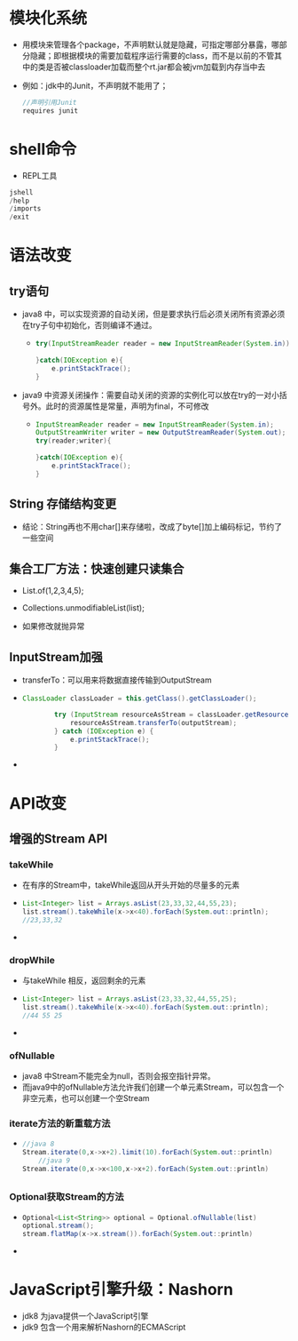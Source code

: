 # 模块化系统

- 用模块来管理各个package，不声明默认就是隐藏，可指定哪部分暴露，哪部分隐藏；即根据模块的需要加载程序运行需要的class，而不是以前的不管其中的类是否被classloader加载而整个rt.jar都会被jvm加载到内存当中去

- 例如：jdk中的Junit，不声明就不能用了；

  ```java
  //声明引用Junit
  requires junit
  ```

  

# shell命令

- REPL工具

```java
jshell
/help
/imports
/exit    
```



# 语法改变

## try语句 

- java8 中，可以实现资源的自动关闭，但是要求执行后必须关闭所有资源必须在try子句中初始化，否则编译不通过。

  - ```java
    try(InputStreamReader reader = new InputStreamReader(System.in)){
        
    }catch(IOException e){
        e.printStackTrace();
    }
    ```

- java9 中资源关闭操作：需要自动关闭的资源的实例化可以放在try的一对小括号外。此时的资源属性是常量，声明为final，不可修改

  - ```java
    InputStreamReader reader = new InputStreamReader(System.in);
    OutputStreamWriter writer = new OutputStreamReader(System.out);
    try(reader;writer){
        
    }catch(IOException e){
        e.printStackTrace();
    }
    ```

## String 存储结构变更 

- 结论：String再也不用char[]来存储啦，改成了byte[]加上编码标记，节约了一些空间

## 集合工厂方法：快速创建只读集合 

- List.of(1,2,3,4,5);

- Collections.unmodifiableList(list);

- 如果修改就抛异常

## InputStream加强 

- transferTo：可以用来将数据直接传输到OutputStream

- ```java
  ClassLoader classLoader = this.getClass().getClassLoader();
  
          try (InputStream resourceAsStream = classLoader.getResourceAsStream("7t.sql");OutputStream outputStream = new FileOutputStream("src\\test.sql")){
              resourceAsStream.transferTo(outputStream);
          } catch (IOException e) {
              e.printStackTrace();
          }
  ```

- 

# API改变

## 增强的Stream API

### takeWhile

- 在有序的Stream中，takeWhile返回从开头开始的尽量多的元素

- ```java
  List<Integer> list = Arrays.asList(23,33,32,44,55,23);
  list.stream().takeWhile(x->x<40).forEach(System.out::println);
  //23,33,32
  ```

- 

### dropWhile

- 与takeWhile 相反，返回剩余的元素

- ```java
  List<Integer> list = Arrays.asList(23,33,32,44,55,25);
  list.stream().takeWhile(x->x<40).forEach(System.out::println);
  //44 55 25
  ```

- 

### ofNullable

- java8 中Stream不能完全为null，否则会报空指针异常。
- 而java9中的ofNullable方法允许我们创建一个单元素Stream，可以包含一个非空元素，也可以创建一个空Stream

### iterate方法的新重载方法

- ```java
  //java 8
  Stream.iterate(0,x->x+2).limit(10).forEach(System.out::println)
      //java 9
  Stream.iterate(0,x->x<100,x->x+2).forEach(System.out::println)  
  ```

##  

### Optional获取Stream的方法

- ```java
  Optional<List<String>> optional = Optional.ofNullable(list)
  optional.stream();
  stream.flatMap(x->x.stream()).forEach(System.out::println) 
  ```

- 

# JavaScript引擎升级：Nashorn

- jdk8 为java提供一个JavaScript引擎
- jdk9 包含一个用来解析Nashorn的ECMAScript

